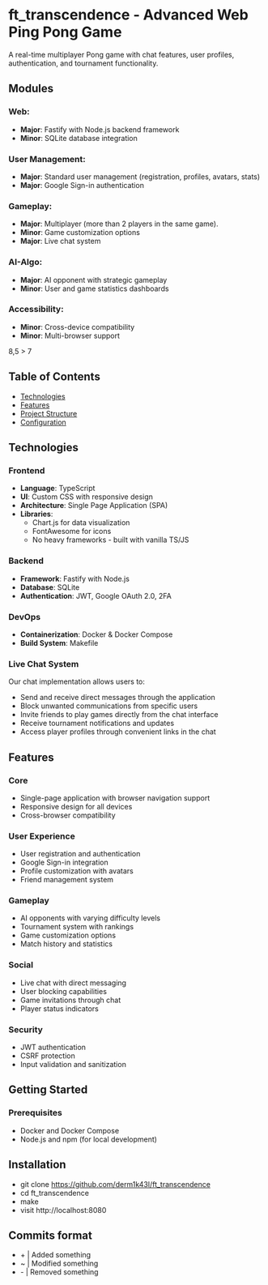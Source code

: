 # ft_transcendence - Advanced Web Ping Pong Game

A real-time multiplayer Pong game with chat features, user profiles, authentication, and tournament functionality.

## Modules
### Web:
- **Major**: Fastify with Node.js backend framework
- **Minor**: SQLite database integration

### User Management:
- **Major**: Standard user management (registration, profiles, avatars, stats)
- **Major**: Google Sign-in authentication

### Gameplay:
- **Major**: Multiplayer (more than 2 players in the same game).
- **Minor**: Game customization options
- **Major**: Live chat system

### AI-Algo:
- **Major**: AI opponent with strategic gameplay
- **Minor**: User and game statistics dashboards

### Accessibility:
- **Minor**: Cross-device compatibility
- **Minor**: Multi-browser support

8,5 > 7

## Table of Contents
- [Technologies](#technologies)
- [Features](#features)
- [Project Structure](#getting-started)
- [Configuration](#configuration)

## Technologies

### Frontend
- **Language**: TypeScript
- **UI**: Custom CSS with responsive design
- **Architecture**: Single Page Application (SPA)
- **Libraries**:
  - Chart.js for data visualization
  - FontAwesome for icons
  - No heavy frameworks - built with vanilla TS/JS

### Backend 
- **Framework**: Fastify with Node.js
- **Database**: SQLite
- **Authentication**: JWT, Google OAuth 2.0, 2FA

### DevOps
- **Containerization**: Docker & Docker Compose
- **Build System**: Makefile

### Live Chat System
Our chat implementation allows users to:
- Send and receive direct messages through the application
- Block unwanted communications from specific users
- Invite friends to play games directly from the chat interface
- Receive tournament notifications and updates
- Access player profiles through convenient links in the chat

## Features

### Core
- Single-page application with browser navigation support
- Responsive design for all devices
- Cross-browser compatibility

### User Experience
- User registration and authentication
- Google Sign-in integration
- Profile customization with avatars
- Friend management system

### Gameplay
- AI opponents with varying difficulty levels
- Tournament system with rankings
- Game customization options
- Match history and statistics

### Social
- Live chat with direct messaging
- User blocking capabilities
- Game invitations through chat
- Player status indicators

### Security
- JWT authentication
- CSRF protection
- Input validation and sanitization

## Getting Started

### Prerequisites
- Docker and Docker Compose
- Node.js and npm (for local development)

## Installation
- git clone https://github.com/derm1k43l/ft_transcendence
- cd ft_transcendence
- make
- visit http://localhost:8080

## Commits format
- \+ | Added something 
- ~ | Modified something
- \- | Removed something